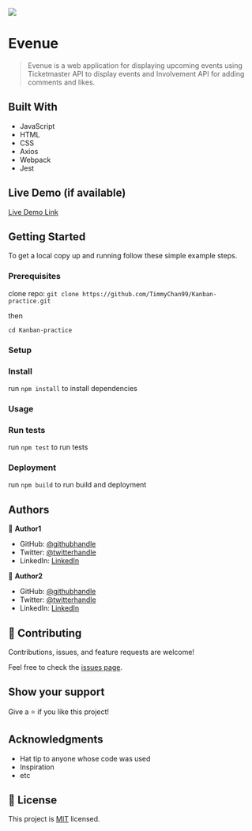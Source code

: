 ![](https://img.shields.io/badge/Microverse-blueviolet)

# Evenue

> Evenue is a web application for displaying upcoming events using Ticketmaster API to display events and Involvement API for adding comments and likes.

## Built With

- JavaScript
- HTML
- CSS
- Axios
- Webpack
- Jest

## Live Demo (if available)

[Live Demo Link](https://livedemo.com)

## Getting Started

To get a local copy up and running follow these simple example steps.

### Prerequisites

clone repo: `git clone https://github.com/TimmyChan99/Kanban-practice.git`

then

`cd Kanban-practice`

### Setup

### Install

run `npm install` to install dependencies

### Usage

### Run tests

run `npm test` to run tests

### Deployment

run `npm build` to run build and deployment

## Authors

👤 **Author1**

- GitHub: [@githubhandle](https://github.com/githubhandle)
- Twitter: [@twitterhandle](https://twitter.com/twitterhandle)
- LinkedIn: [LinkedIn](https://linkedin.com/in/linkedinhandle)

👤 **Author2**

- GitHub: [@githubhandle](https://github.com/githubhandle)
- Twitter: [@twitterhandle](https://twitter.com/twitterhandle)
- LinkedIn: [LinkedIn](https://linkedin.com/in/linkedinhandle)

## 🤝 Contributing

Contributions, issues, and feature requests are welcome!

Feel free to check the [issues page](../../issues/).

## Show your support

Give a ⭐️ if you like this project!

## Acknowledgments

- Hat tip to anyone whose code was used
- Inspiration
- etc

## 📝 License

This project is [MIT](./MIT.md) licensed.
